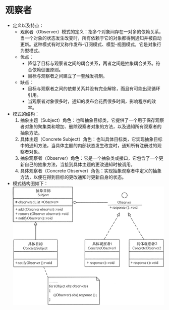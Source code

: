 # 观察者
- 定义以及特点：
  - 观察者（Observer）模式的定义：指多个对象间存在一对多的依赖关系，当一个对象的状态发生改变时，所有依赖于它的对象都得到通知并被自动更新。这种模式有时又称作发布-订阅模式、模型-视图模式，它是对象行为型模式。
  - 优点：
    - 降低了目标与观察者之间的耦合关系，两者之间是抽象耦合关系。符合依赖倒置原则。
    - 目标与观察者之间建立了一套触发机制。
  - 缺点：
    - 目标与观察者之间的依赖关系并没有完全解除，而且有可能出现循环引用。
    - 当观察者对象很多时，通知的发布会花费很多时间，影响程序的效率。
- 模式的结构：
  1. 抽象主题（Subject）角色：也叫抽象目标类，它提供了一个用于保存观察者对象的聚集类和增加、删除观察者对象的方法，以及通知所有观察者的抽象方法。
  2. 具体主题（Concrete Subject）角色：也叫具体目标类，它实现抽象目标中的通知方法，当具体主题的内部状态发生改变时，通知所有注册过的观察者对象。 
  3. 抽象观察者（Observer）角色：它是一个抽象类或接口，它包含了一个更新自己的抽象方法，当接到具体主题的更改通知时被调用。  
  4. 具体观察者（Concrete Observer）角色：实现抽象观察者中定义的抽象方法，以便在得到目标的更改通知时更新自身的状态。
- 模式结构图如下：
![](resources/observer.gif)